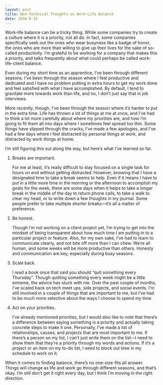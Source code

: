 ```yaml
---
layout: post
title: Non-Technical Thoughts on Work-Life Balance
date: 2016-8-15
---
```


Work-life balance can be a tricky thing. While some companies try to create a culture where it is a priority, not all do. In fact, some companies specifically seek out the ones who wear busyness like a badge of honor, the ones who are more than willing to give up their lives for the sake of so-called productivity. I’m grateful to be working for a company that makes this a priority, and talks frequently about what could perhaps be called work-life-client balance.

Even during my short time as an apprentice, I’ve been through different seasons. I’ve been through the season where I feel productive and dedicated and I have no problem putting in extra hours to get my work done and feel satisfied with what I have accomplished. By default, I tend to gravitate more towards work than life, and no, I don’t just say that in job interviews.

More recently, though, I’ve been through the season where it’s harder to put in the extra time. Life has thrown a lot of things at me at once, and I’ve had to think a lot more carefully about where my priorities are, and how I’m going to fit them all into days where I sometimes feel spread too thin. Some things have slipped through the cracks, I’ve made a few apologies, and I’ve had a few days where I feel distracted by personal things at work, and distracted by work things at home.

I’m still figuring this out along the way, but here’s what I’ve learned so far.

1. Breaks are important.

    For me at least, it’s really difficult to stay focused on a single task for hours on end without getting distracted. However, knowing that I have a designated time to take a break seems to help. Even if it means I have to put in a little more time in the morning or the afternoon to accomplish my goals for the week, there are some days when it helps to take a longer break in the middle of the day to return phone calls, to take a walk to clear my head, or to write down a few thoughts in my journal. Some people prefer to take multiple shorter breaks—it’s all a matter of preference.

2. Be honest.

    Though I’m not working on a client project yet, I’m trying to get into the mindset of being transparent about how much time I am putting in to a particular project or feature. Also, for my own sake, I’ve had to learn to communicate clearly, and not bite off more than I can chew. We’re all human, and some weeks will be more productive than others. Honesty and communication are key, especially during busy seasons.

3. Scale back.

    I read a book once that said you should “quit something every Thursday”. Though quitting something every week might be a little extreme, the advice has stuck with me. Over the past couple of months, I’ve scaled back on tech meet ups, side projects, and social events. I’m still involved in a couple of things that are important to me, but I’ve had to be much more selective about the ways I choose to spend my time.

4. Act on your priorities.

    I’ve already mentioned priorities, but I would also like to note that there’s a difference between saying something is a priority and actually taking concrete steps to make it one. Personally, I’ve made a list of relationships, causes, and projects that are most important to me. If there’s a person on my list, I can’t just write them on the list—I need to show them that they’re a priority through my words and actions. If it’s a project or an item on my to-do list, I need to block out time in my schedule to work on it.

When it comes to finding balance, there’s no one-size-fits all answer. Things will change as life and work go through different seasons, and that’s okay. I’m still don't get it right every day, but I think I’m moving in the right direction.
